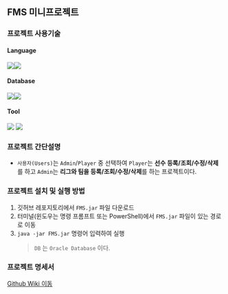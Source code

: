 ## FMS 미니프로젝트
### 프로젝트 사용기술
#### Language
<img src="https://img.shields.io/badge/java-007396?style=for-the-badge&logo=java&logoColor=white"><img src="https://img.shields.io/badge/17-515151?style=for-the-badge">
#### Database
<img src="https://img.shields.io/badge/oracle-F80000?style=for-the-badge&logo=oracle&logoColor=white"><img src="https://img.shields.io/badge/21.3.0.0.0-515151?style=for-the-badge">
#### Tool
<img src="https://img.shields.io/badge/Git-F05032?style=for-the-badge&logo=Git&logoColor=white"> <img src="https://img.shields.io/badge/Github-181717?style=for-the-badge&logo=Github&logoColor=white">

### 프로젝트 간단설명
- `사용자(Users)`는 `Admin`/`Player` 중 선택하여 `Player`는 **선수 등록/조회/수정/삭제**를 하고 `Admin`는 **리그와 팀을 등록/조회/수정/삭제**를 하는 프로젝트이다.

### 프로젝트 설치 및 실행 방법
1. 깃허브 레포지토리에서 `FMS.jar` 파일 다운로드
2. 터미널(윈도우는 명령 프롬프트 또는 PowerShell)에서 `FMS.jar` 파일이 있는 경로로 이동
3. `java -jar FMS.jar` 명령어 입력하여 실행
   > `DB` 는 `Oracle Database` 이다.

### 프로젝트 명세서
[Github Wiki 이동](https://github.com/LegdayDev/FMS/wiki)
